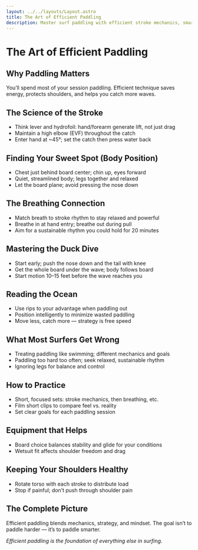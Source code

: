 ```yaml
---
layout: ../../layouts/Layout.astro
title: The Art of Efficient Paddling
description: Master surf paddling with efficient stroke mechanics, smart body position, and calm breathing.
---
```


# The Art of Efficient Paddling

## Why Paddling Matters
You’ll spend most of your session paddling. Efficient technique saves energy, protects shoulders, and helps you catch more waves.

## The Science of the Stroke
- Think lever and hydrofoil: hand/forearm generate lift, not just drag
- Maintain a high elbow (EVF) throughout the catch
- Enter hand at ~45°; set the catch then press water back

## Finding Your Sweet Spot (Body Position)
- Chest just behind board center; chin up, eyes forward
- Quiet, streamlined body; legs together and relaxed
- Let the board plane; avoid pressing the nose down

## The Breathing Connection
- Match breath to stroke rhythm to stay relaxed and powerful
- Breathe in at hand entry; breathe out during pull
- Aim for a sustainable rhythm you could hold for 20 minutes

## Mastering the Duck Dive
- Start early; push the nose down and the tail with knee
- Get the whole board under the wave; body follows board
- Start motion 10–15 feet before the wave reaches you

## Reading the Ocean
- Use rips to your advantage when paddling out
- Position intelligently to minimize wasted paddling
- Move less, catch more — strategy is free speed

## What Most Surfers Get Wrong
- Treating paddling like swimming; different mechanics and goals
- Paddling too hard too often; seek relaxed, sustainable rhythm
- Ignoring legs for balance and control

## How to Practice
- Short, focused sets: stroke mechanics, then breathing, etc.
- Film short clips to compare feel vs. reality
- Set clear goals for each paddling session

## Equipment that Helps
- Board choice balances stability and glide for your conditions
- Wetsuit fit affects shoulder freedom and drag

## Keeping Your Shoulders Healthy
- Rotate torso with each stroke to distribute load
- Stop if painful; don’t push through shoulder pain

## The Complete Picture
Efficient paddling blends mechanics, strategy, and mindset. The goal isn’t to paddle harder — it’s to paddle smarter.

_Efficient paddling is the foundation of everything else in surfing._


